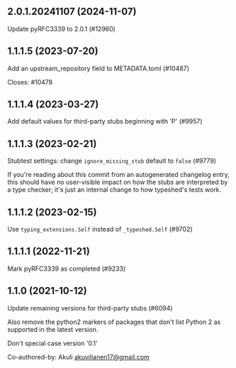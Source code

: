 ## 2.0.1.20241107 (2024-11-07)

Update pyRFC3339 to 2.0.1 (#12960)

## 1.1.1.5 (2023-07-20)

Add an upstream_repository field to METADATA.toml (#10487)

Closes: #10478

## 1.1.1.4 (2023-03-27)

Add default values for third-party stubs beginning with 'P' (#9957)

## 1.1.1.3 (2023-02-21)

Stubtest settings: change `ignore_missing_stub` default to `false` (#9779)

If you're reading about this commit from an autogenerated changelog entry, this should have no user-visible impact on how the stubs are interpreted by a type checker; it's just an internal change to how typeshed's tests work.

## 1.1.1.2 (2023-02-15)

Use `typing_extensions.Self` instead of `_typeshed.Self` (#9702)

## 1.1.1.1 (2022-11-21)

Mark pyRFC3339 as completed (#9233)

## 1.1.0 (2021-10-12)

Update remaining versions for third-party stubs (#6094)

Also remove the python2 markers of packages that don't list Python 2
as supported in the latest version.

Don't special case version '0.1'

Co-authored-by: Akuli <akuviljanen17@gmail.com>

